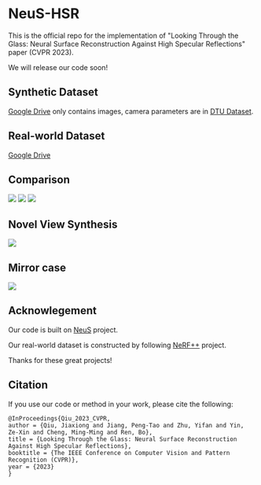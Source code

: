# NeuS-HSR
This is the official repo for the implementation of "Looking Through the Glass: Neural Surface Reconstruction Against High Specular Reflections" paper (CVPR 2023).

We will release our code soon!

## Synthetic Dataset
[Google Drive](https://drive.google.com/file/d/11tdooelweg4qzsYN1VzX8zw0-CXO4t9L/view?usp=share_link) only contains images, camera parameters are in [DTU Dataset](https://roboimagedata.compute.dtu.dk/?page_id=36).

## Real-world Dataset
[Google Drive](https://drive.google.com/file/d/1ULYdffLJIRVLWAeaRGqhALS1FbiOpf77/view?usp=share_link)

## Comparison

![](./gifs/buddha.gif)
![](./gifs/plate.gif)
![](./gifs/bronze.gif)

## Novel View Synthesis

![](./gifs/novel.gif)

## Mirror case

![](./gifs/mirror.gif)

## Acknowlegement
Our code is built on [NeuS](https://github.com/Totoro97/NeuS) project. 

Our real-world dataset is constructed by following [NeRF++](https://github.com/Kai-46/nerfplusplus) project. 

Thanks for these great projects!


## Citation 
If you use our code or method in your work, please cite the following:
```
@InProceedings{Qiu_2023_CVPR,
author = {Qiu, Jiaxiong and Jiang, Peng-Tao and Zhu, Yifan and Yin, Ze-Xin and Cheng, Ming-Ming and Ren, Bo},
title = {Looking Through the Glass: Neural Surface Reconstruction Against High Specular Reflections},
booktitle = {The IEEE Conference on Computer Vision and Pattern Recognition (CVPR)},
year = {2023}
}
```

